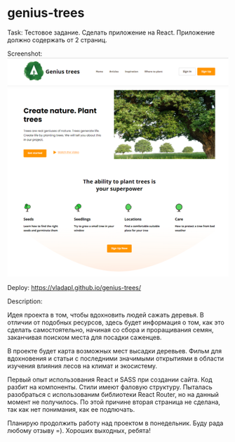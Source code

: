 # genius-trees 

Task: Тестовое задание. Сделать приложение на React. Приложение должно содержать от 2 страниц.

Screenshot:
![](https://github.com/VladaPL/genius-trees/raw/master/src/img/readme-img.png)

Deploy: https://vladapl.github.io/genius-trees/

Description:

Идея проекта в том, чтобы вдохновить людей сажать деревья. В отличии от подобных ресурсов, здесь будет информация о том, как это сделать самостоятельно, начиная со сбора и проращивания семян, заканчивая поиском места для посадки саженцев.

В проекте будет карта возможных мест высадки деревьев. Фильм для вдохновения и статьи с последними значимыми открытиями в области изучения влияния лесов на климат и экосистему.

Первый опыт использования React и SASS при создании сайта. Код разбит на компоненты. Стили имеют фаловую структуру.
Пыталась разобраться с использованим библиотеки React Router, но на данный момент не получилось. По этой причине вторая страница не сделана, так как нет понимания, как ее подлючать.

Планирую продолжить работу над проектом в понедельник. Буду рада любому отзыву =).
Хороших выходных, ребята!

